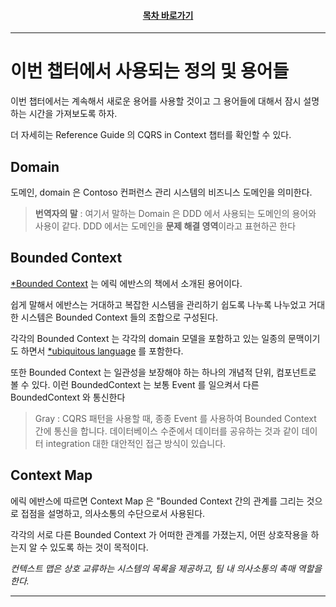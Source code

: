 <div align="center">

#### [목차 바로가기](https://github.com/dhslrl321/cqrs-journey-guide-korean/blob/master/Table%20of%20Contents.md)

</div>

---

# 이번 챕터에서 사용되는 정의 및 용어들

이번 챕터에서는 계속해서 새로운 용어를 사용할 것이고 그 용어들에 대해서 잠시 설명하는 시간을 가져보도록 하자.

더 자세히는 Reference Guide 의 CQRS in Context 챕터를 확인할 수 있다.

## Domain

도메인, domain 은 Contoso 컨퍼런스 관리 시스템의 비즈니스 도메인을 의미한다.

> **번역자의 말** : 여기서 말하는 Domain 은 DDD 에서 사용되는 도메인의 용어와 사용이 같다. DDD 에서는 도메인을 **문제 해결 영역**이라고 표현하곤 한다

## Bounded Context

[\*Bounded Context](https://github.com/dhslrl321/cqrs-journey-guide-korean/blob/master/terms/Bounded%20Context.md) 는 에릭 에반스의 책에서 소개된 용어이다.

쉽게 말해서 에반스는 거대하고 복잡한 시스템을 관리하기 쉽도록 나누록 나누었고 거대한 시스템은 Bounded Context 들의 조합으로 구성된다.

각각의 Bounded Context 는 각각의 domain 모델을 포함하고 있는 일종의 문맥이기도 하면서 [\*ubiquitous language](https://github.com/dhslrl321/cqrs-journey-guide-korean/blob/master/terms/Ubiquitous%20Language.md) 를 포함한다.

또한 Bounded Context 는 일관성을 보장해야 하는 하나의 개념적 단위, 컴포넌트로 볼 수 있다.
이런 BoundedContext 는 보통 Event 를 일으켜서 다른 BoundedContext 와 통신한다

> Gray : CQRS 패턴을 사용할 때, 종종 Event 를 사용하여 Bounded Context 간에 통신을 합니다. 데이터베이스 수준에서 데이터를 공유하는 것과 같이 데이터 integration 대한 대안적인 접근 방식이 있습니다.

## Context Map

에릭 에반스에 따르면 Context Map 은 "Bounded Context 간의 관계를 그리는 것으로 접점을 설명하고, 의사소통의 수단으로서 사용된다.

각각의 서로 다른 Bounded Context 가 어떠한 관계를 가졌는지, 어떤 상호작용을 하는지 알 수 있도록 하는 것이 목적이다.

_컨텍스트 맵은 상호 교류하는 시스템의 목록을 제공하고, 팀 내 의사소통의 촉매 역할을 한다._

---
